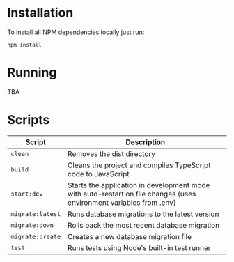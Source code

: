 # Installation
To install all NPM dependencies locally just run:
```
npm install
```

# Running
TBA

# Scripts
| Script | Description |
|-|-|
| `clean` | Removes the dist directory |
| `build` | Cleans the project and compiles TypeScript code to JavaScript |
| `start:dev` | Starts the application in development mode with auto-restart on file changes (uses environment variables from .env) |
| `migrate:latest` | Runs database migrations to the latest version |
| `migrate:down` | Rolls back the most recent database migration |
| `migrate:create` | Creates a new database migration file |
| `test` | Runs tests using Node's built-in test runner |

